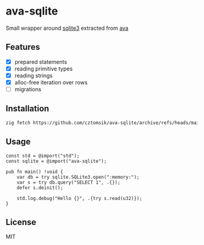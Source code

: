 # ava-sqlite

Small wrapper around [sqlite3](https://sqlite.org/) extracted from
[ava](https://github.com/cztomsik/ava)

## Features

- [x] prepared statements
- [x] reading primitive types
- [x] reading strings
- [x] alloc-free iteration over rows
- [ ] migrations

## Installation

```sh
zig fetch https://github.com/cztomsik/ava-sqlite/archive/refs/heads/main.tar.gz --save
```

## Usage

```zig
const std = @import("std");
const sqlite = @import("ava-sqlite");

pub fn main() !void {
    var db = try sqlite.SQLite3.open(":memory:");
    var s = try db.query("SELECT 1", .{});
    defer s.deinit();

    std.log.debug("Hello {}", .{try s.read(u32)});
}
```

## License
MIT
